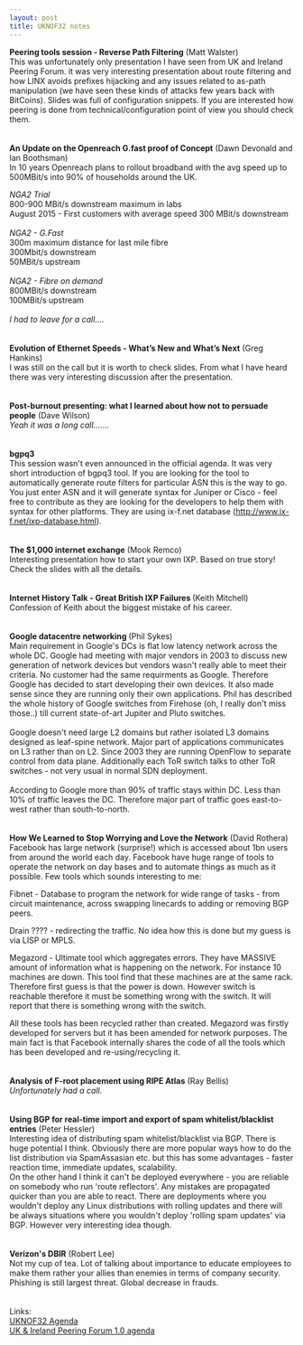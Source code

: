 ```yaml
---
layout: post
title: UKNOF32 notes
---
```


<b>Peering tools session - Reverse Path Filtering</b> (Matt Walster) <br>
This was unfortunately only presentation I have seen from UK and Ireland Peering Forum. it was very interesting presentation about route filtering and how LINX avoids prefixes hijacking and any issues related to as-path manipulation (we have seen these kinds of attacks few years back with BitCoins). Slides was full of configuration snippets. If you are interested how peering is done from technical/configuration point of view you should check them.
<br>
<br>
<br>
<b>An Update on the Openreach G.fast proof of Concept</b> (Dawn Devonald and Ian Boothsman) <br>
In 10 years Openreach plans to rollout broadband with the avg speed up to 500MBit/s into 90% of households around the UK.

<i>NGA2 Trial</i> <br>
800-900 MBit/s downstream maximum in labs<br>
August 2015 - First customers with average speed 300 MBit/s downstream<br>
<br>
<i>NGA2 - G.Fast</i> <br>
300m maximum distance for last mile fibre<br>
300Mbit/s downstream<br>
50MBit/s upstream<br>
<br>
<i>NGA2 - Fibre on demand</i> <br>
800MBit/s downstream<br>
100MBit/s upstream<br>
<br>
<i>I had to leave for a call....</i>
<br>
<br>
<br>
<b>Evolution of Ethernet Speeds - What’s New and What’s Next</b> (Greg Hankins) <br>
I was still on the call but it is worth to check slides. From what I have heard there was very interesting discussion after the presentation.
<br>
<br>
<br>
<b>Post-burnout presenting: what I learned about how not to persuade people</b> (Dave Wilson) <br>
<i>Yeah it was a long call.......</i>
<br>
<br>
<br>
<b>bgpq3</b> <br>
This session wasn't even announced in the official agenda. It was very short introduction of bgpq3 tool. If you are looking for the tool to automatically generate route filters for particular ASN this is the way to go. You just enter ASN and it will generate syntax for Juniper or Cisco - feel free to contribute as they are looking for the developers to help them with syntax for other platforms. They are using ix-f.net database (<a href="http://www.ix-f.net/ixp-database.html">http://www.ix-f.net/ixp-database.html</a>).
<br>
<br>
<br>
<b>The $1,000 internet exchange</b> (Mook Remco) <br>
Interesting presentation how to start your own IXP. Based on true story! Check the slides with all the details.
<br>
<br>
<br>
<b>Internet History Talk - Great British IXP Failures </b> (Keith Mitchell) <br>
Confession of Keith about the biggest mistake of his career. 
<br>
<br>
<br>
<b>Google datacentre networking </b> (Phil Sykes) <br>
 Main requirement in Google's DCs is flat low latency network across the whole DC. Google had meeting with major vendors in 2003 to discuss new generation of network devices but vendors wasn't really able to meet their criteria. No customer had the same requirments as Google. Therefore Google has decided to start developing their own devices. It also made sense since they are running only their own applications.
Phil has described the whole history of Google switches from Firehose (oh, I really don't miss those..) till current state-of-art Jupiter and Pluto switches. 
<br>
<br>
Google doesn't need large L2 domains but rather isolated L3 domains designed as leaf-spine network. Major part of applications communicates on L3 rather than on L2. Since 2003 they are running OpenFlow to separate control from data plane. Additionally each ToR switch talks to other ToR switches - not very usual in normal SDN deployment.
<br>
<br>
According to Google more than 90% of traffic stays within DC. Less than 10% of traffic leaves the DC. Therefore major part of traffic goes east-to-west rather than south-to-north.
<br>
<br>
<br>
<b>How We Learned to Stop Worrying and Love the Network</b> (David Rothera) <br>
Facebook has large network (surprise!) which is accessed about 1bn users from around the world each day. Facebook have huge range of tools to operate the network on day bases and to automate things as much as it possible. Few tools which sounds interesting to me:

Fibnet - Database to program the network for wide range of tasks - from circuit maintenance, across swapping linecards to adding or removing BGP peers.

Drain ???? - redirecting the traffic. No idea how this is done but my guess is via LISP or MPLS.

Megazord - Ultimate tool which aggregates errors. They have MASSIVE amount of information what is happening on the network. For instance 10 machines are down. This tool find that these machines are at the same rack. Therefore first guess is that the power is down. However switch is reachable therefore it must be something wrong with the switch. It will report that there is something wrong with the switch.

All these tools has been recycled rather than created. Megazord was firstly developed for servers but it has been amended for network purposes. The main fact is that Facebook internally shares the code of all the tools which has been developed and re-using/recycling it.
<br>
<br>
<br>
<b>Analysis of F-root placement using RIPE Atlas</b> (Ray Bellis) <br>
<i>Unfortunately had a call.</i>
<br>
<br>
<br>
<b>Using BGP for real-time import and export of spam whitelist/blacklist entries</b> (Peter Hessler) <br>
Interesting idea of distributing spam whitelist/blacklist via BGP. There is huge potential I think. Obviously there are more popular ways how to do the list distribution via SpamAssasian etc. but this has some advantages - faster reaction time, immediate updates, scalability. <br>
On the other hand I think it can't be deployed everywhere - you are reliable on somebody who run 'route reflectors'. Any mistakes are propagated quicker than you are able to react. There are deployments where you wouldn't deploy any Linux distributions with rolling updates and there will be always situations where you wouldn't deploy 'rolling spam updates' via BGP. However very interesting idea though.
<br>
<br>
<br>
<b>Verizon's DBIR</b> (Robert Lee) <br>
Not my cup of tea. Lot of talking about importance to educate employees to make them rather your allies than enemies in terms of company security. Phishing is still largest threat. Global decrease in frauds.
<br>
<br>
<br>
Links:<br>
<a href="https://indico.uknof.org.uk/conferenceOtherViews.py?view=standard&confId=34">UKNOF32 Agenda</a><br>
<a href="https://ukandirelandpeering.net/agenda.php">UK & Ireland Peering Forum 1.0 agenda</a><br>






